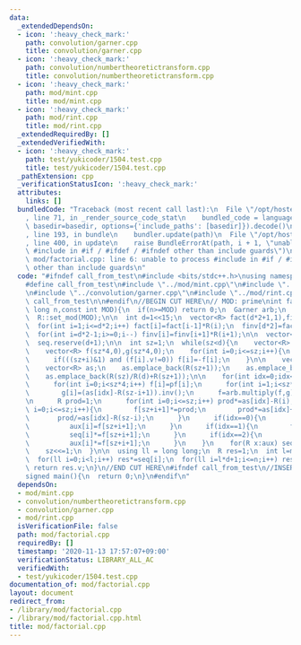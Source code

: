 ```yaml
---
data:
  _extendedDependsOn:
  - icon: ':heavy_check_mark:'
    path: convolution/garner.cpp
    title: convolution/garner.cpp
  - icon: ':heavy_check_mark:'
    path: convolution/numbertheoretictransform.cpp
    title: convolution/numbertheoretictransform.cpp
  - icon: ':heavy_check_mark:'
    path: mod/mint.cpp
    title: mod/mint.cpp
  - icon: ':heavy_check_mark:'
    path: mod/rint.cpp
    title: mod/rint.cpp
  _extendedRequiredBy: []
  _extendedVerifiedWith:
  - icon: ':heavy_check_mark:'
    path: test/yukicoder/1504.test.cpp
    title: test/yukicoder/1504.test.cpp
  _pathExtension: cpp
  _verificationStatusIcon: ':heavy_check_mark:'
  attributes:
    links: []
  bundledCode: "Traceback (most recent call last):\n  File \"/opt/hostedtoolcache/Python/3.9.0/x64/lib/python3.9/site-packages/onlinejudge_verify/documentation/build.py\"\
    , line 71, in _render_source_code_stat\n    bundled_code = language.bundle(stat.path,\
    \ basedir=basedir, options={'include_paths': [basedir]}).decode()\n  File \"/opt/hostedtoolcache/Python/3.9.0/x64/lib/python3.9/site-packages/onlinejudge_verify/languages/cplusplus.py\"\
    , line 193, in bundle\n    bundler.update(path)\n  File \"/opt/hostedtoolcache/Python/3.9.0/x64/lib/python3.9/site-packages/onlinejudge_verify/languages/cplusplus_bundle.py\"\
    , line 400, in update\n    raise BundleErrorAt(path, i + 1, \"unable to process\
    \ #include in #if / #ifdef / #ifndef other than include guards\")\nonlinejudge_verify.languages.cplusplus_bundle.BundleErrorAt:\
    \ mod/factorial.cpp: line 6: unable to process #include in #if / #ifdef / #ifndef\
    \ other than include guards\n"
  code: "#ifndef call_from_test\n#include <bits/stdc++.h>\nusing namespace std;\n\n\
    #define call_from_test\n#include \"../mod/mint.cpp\"\n#include \"../convolution/numbertheoretictransform.cpp\"\
    \n#include \"../convolution/garner.cpp\"\n#include \"../mod/rint.cpp\"\n#undef\
    \ call_from_test\n\n#endif\n//BEGIN CUT HERE\n// MOD: prime\nint factorial(long\
    \ long n,const int MOD){\n  if(n>=MOD) return 0;\n  Garner arb;\n  using R = Rint<int>;\n\
    \  R::set_mod(MOD);\n\n  int d=1<<15;\n  vector<R> fact(d*2+1,1),finv(d*2+1,1);\n\
    \  for(int i=1;i<=d*2;i++) fact[i]=fact[i-1]*R(i);\n  finv[d*2]=fact[d*2].inv();\n\
    \  for(int i=d*2-1;i>=0;i--) finv[i]=finv[i+1]*R(i+1);\n\n  vector<R> seq({1,d+1});\n\
    \  seq.reserve(d+1);\n\n  int sz=1;\n  while(sz<d){\n    vector<R> aux(sz,1);\n\
    \    vector<R> f(sz*4,0),g(sz*4,0);\n    for(int i=0;i<=sz;i++){\n      f[i]=finv[i]*finv[sz-i]*seq[i];\n\
    \      if(((sz+i)&1) and (f[i].v!=0)) f[i]=-f[i];\n    }\n\n    vector<R> pf(f);\n\
    \    vector<R> as;\n    as.emplace_back(R(sz+1));\n    as.emplace_back(R(sz)/R(d));\n\
    \    as.emplace_back(R(sz)/R(d)+R(sz+1));\n\n    for(int idx=0;idx<3;idx++){\n\
    \      for(int i=0;i<sz*4;i++) f[i]=pf[i];\n      for(int i=1;i<sz*2+2;i++)\n\
    \        g[i]=(as[idx]-R(sz-i+1)).inv();\n      f=arb.multiply(f,g);\n      f.resize(sz*4);\n\
    \n      R prod=1;\n      for(int i=0;i<=sz;i++) prod*=as[idx]-R(i);\n\n      for(int\
    \ i=0;i<=sz;i++){\n        f[sz+i+1]*=prod;\n        prod*=as[idx]+R(i+1);\n \
    \       prod/=as[idx]-R(sz-i);\n      }\n      if(idx==0){\n        for(int i=0;i<sz;i++)\n\
    \          aux[i]=f[sz+i+1];\n      }\n      if(idx==1){\n        for(int i=0;i<=sz;i++)\n\
    \          seq[i]*=f[sz+i+1];\n      }\n      if(idx==2){\n        for(int i=0;i<sz;i++)\n\
    \          aux[i]*=f[sz+i+1];\n      }\n    }\n    for(R x:aux) seq.emplace_back(x);\n\
    \    sz<<=1;\n  }\n\n  using ll = long long;\n  R res=1;\n  int l=min((ll)d,(n+1)/d);\n\
    \  for(ll i=0;i<l;i++) res*=seq[i];\n  for(ll i=l*d+1;i<=n;i++) res*=R(i);\n \
    \ return res.v;\n}\n//END CUT HERE\n#ifndef call_from_test\n//INSERT ABOVE HERE\n\
    signed main(){\n  return 0;\n}\n#endif\n"
  dependsOn:
  - mod/mint.cpp
  - convolution/numbertheoretictransform.cpp
  - convolution/garner.cpp
  - mod/rint.cpp
  isVerificationFile: false
  path: mod/factorial.cpp
  requiredBy: []
  timestamp: '2020-11-13 17:57:07+09:00'
  verificationStatus: LIBRARY_ALL_AC
  verifiedWith:
  - test/yukicoder/1504.test.cpp
documentation_of: mod/factorial.cpp
layout: document
redirect_from:
- /library/mod/factorial.cpp
- /library/mod/factorial.cpp.html
title: mod/factorial.cpp
---
```

